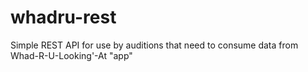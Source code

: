 whadru-rest
===========

Simple REST API for use by auditions that need to consume data from Whad-R-U-Looking'-At "app"
